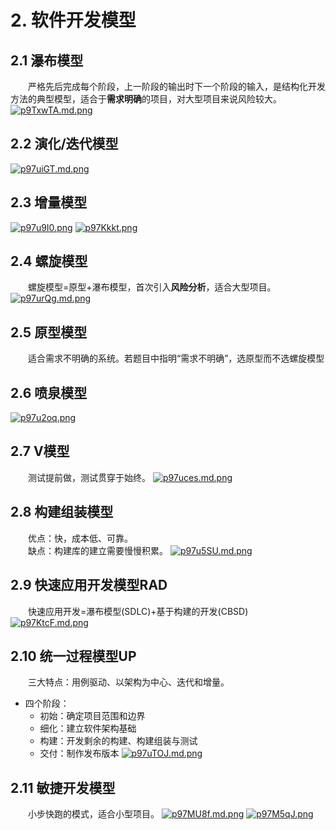 # 2. 软件开发模型

## 2.1 瀑布模型
&emsp;&emsp;严格先后完成每个阶段，上一阶段的输出时下一个阶段的输入，是结构化开发方法的典型模型，适合于**需求明确**的项目，对大型项目来说风险较大。
[![p9TxwTA.md.png](https://s1.ax1x.com/2023/05/24/p9TxwTA.md.png)](https://imgse.com/i/p9TxwTA)
## 2.2 演化/迭代模型
[![p97uiGT.md.png](https://s1.ax1x.com/2023/05/24/p97uiGT.md.png)](https://imgse.com/i/p97uiGT)
## 2.3 增量模型
[![p97u9I0.png](https://s1.ax1x.com/2023/05/24/p97u9I0.png)](https://imgse.com/i/p97u9I0)
[![p97Kkkt.png](https://s1.ax1x.com/2023/05/24/p97Kkkt.png)](https://imgse.com/i/p97Kkkt)
## 2.4 螺旋模型
&emsp;&emsp;螺旋模型=原型+瀑布模型，首次引入**风险分析**，适合大型项目。
[![p97urQg.md.png](https://s1.ax1x.com/2023/05/24/p97urQg.md.png)](https://imgse.com/i/p97urQg)
## 2.5 原型模型
&emsp;&emsp;适合需求不明确的系统。若题目中指明“需求不明确”，选原型而不选螺旋模型
## 2.6 喷泉模型
[![p97u2oq.png](https://s1.ax1x.com/2023/05/24/p97u2oq.png)](https://imgse.com/i/p97u2oq)
## 2.7 V模型
&emsp;&emsp;测试提前做，测试贯穿于始终。
[![p97uces.md.png](https://s1.ax1x.com/2023/05/24/p97uces.md.png)](https://imgse.com/i/p97uces)
## 2.8 构建组装模型
&emsp;&emsp;优点：快，成本低、可靠。\
&emsp;&emsp;缺点：构建库的建立需要慢慢积累。
[![p97u5SU.md.png](https://s1.ax1x.com/2023/05/24/p97u5SU.md.png)](https://imgse.com/i/p97u5SU)
## 2.9 快速应用开发模型RAD
&emsp;&emsp;快速应用开发=瀑布模型(SDLC)+基于构建的开发(CBSD)
[![p97KtcF.md.png](https://s1.ax1x.com/2023/05/24/p97KtcF.md.png)](https://imgse.com/i/p97KtcF)
## 2.10 统一过程模型UP
&emsp;&emsp;三大特点：用例驱动、以架构为中心、迭代和增量。
- 四个阶段：
  - 初始：确定项目范围和边界
  - 细化：建立软件架构基础
  - 构建：开发剩余的构建、构建组装与测试
  - 交付：制作发布版本
[![p97uTOJ.md.png](https://s1.ax1x.com/2023/05/24/p97uTOJ.md.png)](https://imgse.com/i/p97uTOJ)
## 2.11 敏捷开发模型
&emsp;&emsp;小步快跑的模式，适合小型项目。
[![p97MU8f.md.png](https://s1.ax1x.com/2023/05/24/p97MU8f.md.png)](https://imgse.com/i/p97MU8f)
[![p97M5qJ.png](https://s1.ax1x.com/2023/05/24/p97M5qJ.png)](https://imgse.com/i/p97M5qJ)

